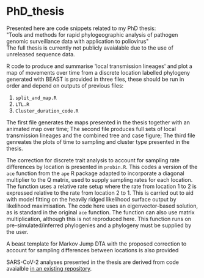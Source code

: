 # PhD_thesis

Presented here are code snippets related to my PhD thesis:  
"Tools and methods for rapid phylogeographic analysis of pathogen genomic surveillance data with application to poliovirus"  
The full thesis is currently not publicly avaialable due to the use of unreleased sequence data.


R code to produce and summarise 'local transmission lineages' and plot a map of movements over time from a discrete location labelled phylogeny generated with BEAST is provided in three files, these should be run in order and depend on outputs of previous files:  
1) ```split_and_map.R```
2) ```LTL.R```
3) ```Cluster_duration_code.R```

The first file generates the maps presented in the thesis together with an animated map over time; The second file produces full sets of local transmission lineages and the combined tree and case figure; The third file genreates the plots of time to sampling and cluster type presented in the thesis.  


The correction for discrete trait analysis to account for sampling rate differences by location is presented in ```probin.R```. This codes a version of the ```ace``` function from the ```ape``` R package adapted to incorporate a diagonal multiplier to the Q matrix, used to supply sampling rates for each location. The function uses a relative rate setup where the rate from location 1 to 2 is expressed relative to the rate from location 2 to 1. This is carried out to aid with model fitting on the heavily ridged likelihood surface output by likelihood maximisation. The code here uses an eigenvector-based solution, as is standard in the original ```ace``` function. The function can also use matrix multiplication, although this is not reproduced here. This function runs on pre-simulated/inferred phylogenies and a phylogeny must be supplied by the user.


A beast template for Markov Jump DTA with the proposed correction to account for sampling differences between locations is also provided

SARS-CoV-2 analyses presented in the thesis are derived from code avaialble [in an existing repository](https://github.com/JorgensenD/sarscov2Rutils).

